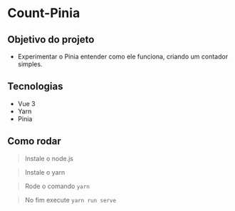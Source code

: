 # Count-Pinia

## Objetivo do projeto

- Experimentar o Pinia entender como ele funciona, criando um contador simples.

## Tecnologias

- Vue 3
- Yarn
- Pinia

## Como rodar

> Instale o node.js

> Instale o yarn

> Rode o comando ``` yarn ```

> No fim execute ``` yarn run serve ```
